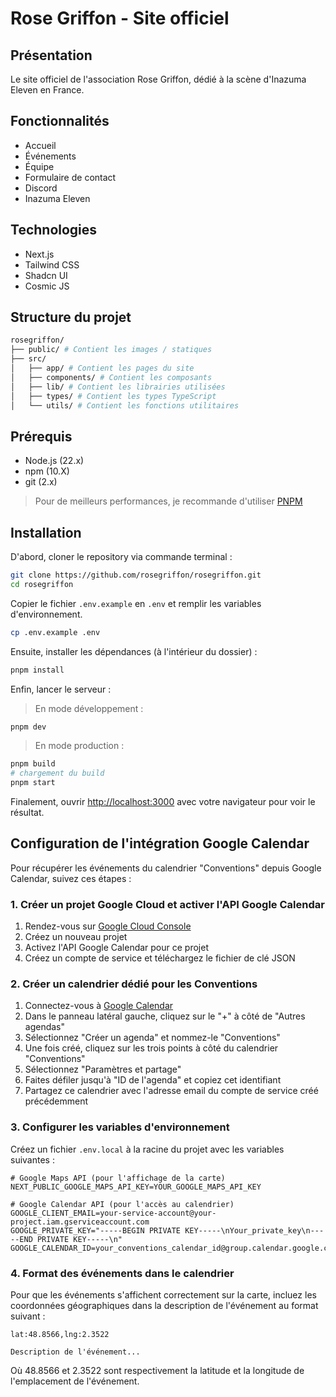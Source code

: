 # Rose Griffon - Site officiel

## Présentation

Le site officiel de l'association Rose Griffon, dédié à la scène d'Inazuma Eleven en France.

## Fonctionnalités

- Accueil
- Événements
- Équipe
- Formulaire de contact
- Discord
- Inazuma Eleven

## Technologies

- Next.js
- Tailwind CSS
- Shadcn UI
- Cosmic JS

## Structure du projet

```bash
rosegriffon/
├── public/ # Contient les images / statiques
├── src/
│   ├── app/ # Contient les pages du site
│   ├── components/ # Contient les composants
│   ├── lib/ # Contient les librairies utilisées
│   ├── types/ # Contient les types TypeScript
│   └── utils/ # Contient les fonctions utilitaires
```

## Prérequis

- Node.js (22.x)
- npm (10.X)
- git (2.x)

> Pour de meilleurs performances, je recommande d'utiliser [PNPM](https://pnpm.io/installation)

## Installation

D'abord, cloner le repository via commande terminal :

```bash
git clone https://github.com/rosegriffon/rosegriffon.git
cd rosegriffon
```

Copier le fichier `.env.example` en `.env` et remplir les variables d'environnement.

```bash
cp .env.example .env
```

Ensuite, installer les dépendances (à l'intérieur du dossier) :

```bash
pnpm install
```

Enfin, lancer le serveur :

> En mode développement :

```bash
pnpm dev
```

> En mode production :

```bash
pnpm build
# chargement du build
pnpm start
```

Finalement, ouvrir [http://localhost:3000](http://localhost:3000) avec votre navigateur pour voir le résultat.

## Configuration de l'intégration Google Calendar

Pour récupérer les événements du calendrier "Conventions" depuis Google Calendar, suivez ces étapes :

### 1. Créer un projet Google Cloud et activer l'API Google Calendar

1. Rendez-vous sur [Google Cloud Console](https://console.cloud.google.com/)
2. Créez un nouveau projet
3. Activez l'API Google Calendar pour ce projet
4. Créez un compte de service et téléchargez le fichier de clé JSON

### 2. Créer un calendrier dédié pour les Conventions

1. Connectez-vous à [Google Calendar](https://calendar.google.com/)
2. Dans le panneau latéral gauche, cliquez sur le "+" à côté de "Autres agendas"
3. Sélectionnez "Créer un agenda" et nommez-le "Conventions"
4. Une fois créé, cliquez sur les trois points à côté du calendrier "Conventions"
5. Sélectionnez "Paramètres et partage"
6. Faites défiler jusqu'à "ID de l'agenda" et copiez cet identifiant
7. Partagez ce calendrier avec l'adresse email du compte de service créé précédemment

### 3. Configurer les variables d'environnement

Créez un fichier `.env.local` à la racine du projet avec les variables suivantes :

```
# Google Maps API (pour l'affichage de la carte)
NEXT_PUBLIC_GOOGLE_MAPS_API_KEY=YOUR_GOOGLE_MAPS_API_KEY

# Google Calendar API (pour l'accès au calendrier)
GOOGLE_CLIENT_EMAIL=your-service-account@your-project.iam.gserviceaccount.com
GOOGLE_PRIVATE_KEY="-----BEGIN PRIVATE KEY-----\nYour_private_key\n-----END PRIVATE KEY-----\n"
GOOGLE_CALENDAR_ID=your_conventions_calendar_id@group.calendar.google.com
```

### 4. Format des événements dans le calendrier

Pour que les événements s'affichent correctement sur la carte, incluez les coordonnées géographiques dans la description de l'événement au format suivant :

```
lat:48.8566,lng:2.3522

Description de l'événement...
```

Où 48.8566 et 2.3522 sont respectivement la latitude et la longitude de l'emplacement de l'événement.
